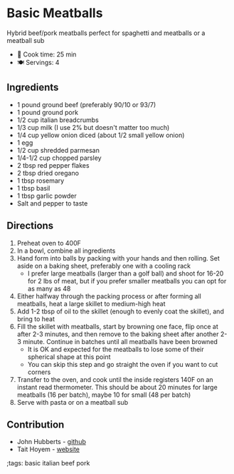 # Basic Meatballs
Hybrid beef/pork meatballs perfect for spaghetti and meatballs or a meatball sub

- 🍳 Cook time: 25 min
- 🍽️ Servings: 4

## Ingredients

- 1 pound ground beef (preferably 90/10 or 93/7)
- 1 pound ground pork
- 1/2 cup italian breadcrumbs
- 1/3 cup milk (I use 2% but doesn't matter too much)
- 1/4 cup yellow onion diced (about 1/2 small yellow onion)
- 1 egg
- 1/2 cup shredded parmesan
- 1/4-1/2 cup chopped parsley
- 2 tbsp red pepper flakes
- 2 tbsp dried oregano
- 1 tbsp rosemary
- 1 tbsp basil
- 1 tbsp garlic powder
- Salt and pepper to taste

## Directions

1. Preheat oven to 400F
1. In a bowl, combine all ingredients
1. Hand form into balls by packing with your hands and then rolling. Set aside on a baking sheet, preferably one with a cooling rack
    * I prefer large meatballs (larger than a golf ball) and shoot for 16-20 for 2 lbs of meat, but if you prefer smaller meatballs you can opt for as many as 48
1. Either halfway through the packing process or after forming all meatballs, heat a large skillet to medium-high heat
1. Add 1-2 tbsp of oil to the skillet (enough to evenly coat the skillet), and bring to heat
1. Fill the skillet with meatballs, start by browning one face, flip once at after 2-3 minutes, and then remove to the baking sheet after another 2-3 minute. Continue in batches until all meatballs have been browned
    * It is OK and expected for the meatballs to lose some of their spherical shape at this point
    * You can skip this step and go straight the oven if you want to cut corners
1. Transfer to the oven, and cook until the inside registers 140F on an instant read thermometer. This should be about 20 minutes for large meatballs (16 per batch), maybe 10 for small (48 per batch)
1. Serve with pasta or on a meatball sub

## Contribution

- John Hubberts - [github](https://github.com/jhubberts)
- Tait Hoyem - [website](https://tait.tech)

;tags: basic italian beef pork
